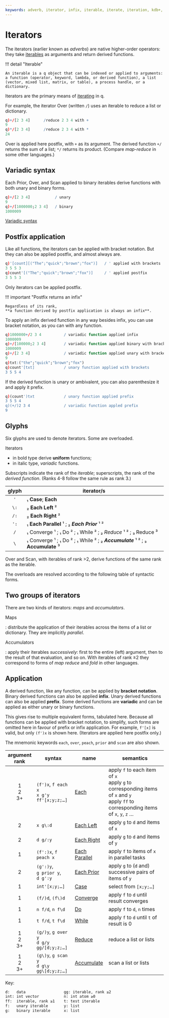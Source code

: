 ```yaml
---
keywords: adverb, iterator, infix, iterable, iterate, iteration, kdb+, operator, postfix, unary, variadic
---
```



# Iterators


The iterators (earlier known as _adverbs_) are native higher-order operators: they take [iterables](../basics/glossary.md#iterable) as arguments and return derived functions.

!!! detail "Iterable"

    An iterable is a q object that can be indexed or applied to arguments: a function (operator, keyword, lambda, or derived function), a list (vector, mixed list, matrix, or table), a process handle, or a dictionary.

Iterators are the primary means of [iterating](../basics/iteration.md) in q.

For example, the iterator Over (written `/`) uses an iterable to reduce a list or dictionary.

```q
q)+/[2 3 4]      /reduce 2 3 4 with +
9
q)*/[2 3 4]      /reduce 2 3 4 with *
24
```

Over is applied here postfix, with `+` as its argument. 
The derived function `+/` returns the sum of a list; `*/` returns its product.
(Compare _map-reduce_ in some other languages.)


## Variadic syntax

Each Prior, Over, and Scan applied to binary iterables derive functions with both unary and binary forms.

```q
q)+/[2 3 4]           / unary
9
q)+/[1000000;2 3 4]   / binary
1000009
```

<i class="far fa-hand-point-right"></i> 
[Variadic syntax](../basics/variadic.md)


## Postfix application

Like all functions, the iterators can be applied with bracket notation. 
But they can also be applied postfix, and almost always are.

```q
q)'[count][("The";"quick";"brown";"fox")]   / ' applied with brackets
3 5 5 3
q)count'[("The";"quick";"brown";"fox")]     / ' applied postfix
3 5 5 3
```

Only iterators can be applied postfix.


!!! important "Postfix returns an infix"

    Regardless of its rank,
    **a function derived by postfix application is always an infix**. 

To apply an infix derived function in any way besides infix, you can use bracket notation, as you can with any function.

```q
q)1000000+/2 3 4          / variadic function applied infix
1000009
q)+/[100000;2 3 4]        / variadic function applied binary with brackets
1000009
q)+/[2 3 4]               / variadic function applied unary with brackets
9
q)txt:("the";"quick";"brown";"fox")
q)count'[txt]             / unary function applied with brackets
3 5 5 4
```

If the derived function is unary or ambivalent, you can also parenthesize it and apply it prefix.

```q
q)(count')txt             / unary function applied prefix
3 5 5 4
q)(+/)2 3 4               / variadic function appled prefix
9
```


## Glyphs

Six glyphs are used to denote iterators. Some are overloaded.

Iterators 

-   in bold type derive **uniform** functions;
-   in italic type, _variadic_ functions.

Subscripts indicate the rank of the _iterable_; superscripts, the rank of the _derived function_. (Ranks 4-8 follow the same rule as rank 3.)

glyph | iterator/s
:----:|------------------------------------------
`'`   | ₁ **Case**; **Each**
`\:`  | ₂ **Each Left** ²
`/:`  | ₂ **Each Right** ²
`':`  | ₁ **Each Parallel** ¹ ; ₂ **_Each Prior_** ¹ ²
`/`   | ₁ Converge ¹ ; ₁ Do ² ; ₁ While ² ; ₂ _Reduce_ ¹ ² ; ₃ Reduce ³
`\`   | ₁ Converge ¹ ; ₁ Do ² ; ₁ While ² ; ₂ **_Accumulate_** ¹ ² ; ₃ **Accumulate** ³

Over and Scan, with iterables of rank >2, derive functions of the same rank as the iterable.

The overloads are resolved according to the following table of syntactic forms. 


## Two groups of iterators

There are two kinds of iterators: _maps_ and _accumulators_. 

Maps

: distribute the application of their iterables across the items of a list or dictionary. They are implicitly _parallel_.

Accumulators

: apply their iterables _successively_: first to the entire (left) argument, then to the result of that evaluation, and so on. With iterables of rank ≥2 they correspond to forms of _map reduce_ and _fold_ in other languages. 


## Application

A derived function, like any function, can be applied by **bracket notation**. 
Binary derived functions can also be applied **infix**. 
Unary derived functions can also be applied **prefix**. 
Some derived functions are **variadic** and can be applied as either unary or binary functions. 

This gives rise to multiple equivalent forms, tabulated here.
Because all functions can be applied with bracket notation, to simplify, such forms are omitted here in favour of prefix or infix application. 
For example, `f'[x]` is valid, but only `(f')x` is shown here.
(Iterators are applied here postfix only.)

The mnemonic keywords `each`, `over`, `peach`, `prior` and `scan` are also shown.

argument<br>rank | syntax                                                   | name                                                   | semantics
:----------------:|---------------------------------------------------------|--------------------------------------------------------|------------------------------------------------------
1<br>2<br>3+      | `(f')x`, `f each x`<br>`x g'y`<br>`ff'[x;y;z;…]`        | [Each](maps.md#each)                           | apply `f` to each item of `x`<br>apply `g` to corresponding items of `x` and `y`<br>apply `ff` to corresponding items of `x`, `y`, `z` …
2                 | `x g\:d`                                                | [Each Left](maps.md#each-left-and-each-right)  | apply `g` to `d` and items of `x`
2                 | `d g/:y`                                                | [Each Right](maps.md#each-left-and-each-right) | apply `g` to `d` and items of `y`
1                 | `(f':)x`, `f peach x`                                   | [Each Parallel](maps.md#each-parallel)         | apply `f` to items of `x` in parallel tasks
2                 | `(g':)y`,<br>`g prior y`,<br>`d g':y`                   | [Each Prior](maps.md#each-prior)               | apply `g` to (`d` and) successive pairs of items of `y`
1                 | `int'[x;y;…]`                                           | [Case](maps.md#case)                                        | select from `[x;y;…]`
1                 | `(f/)d`, `(f\)d`                                        | [Converge](accumulators.md#converge)                    | apply `f` to `d` until result converges
1                 | `n f/d`, `n f\d`                                        | [Do](accumulators.md#do)                                | apply `f` to `d`, `n` times
1                 | `t f/d`, `t f\d`                                        | [While](accumulators.md#while)                          | apply `f` to `d` until `t` of result is 0
1<br>2<br>3+      | `(g/)y`, `g over y`<br>`d g/y`<br>`gg/[d;y;z;…]`        | [Reduce](accumulators.md#binary-iterables)                   | reduce a list or lists 
1<br>2<br>3+      | `(g\)y`, `g scan y`<br>`d g\y`<br>`gg\[d;y;z;…]`        | [Accumulate](accumulators.md#binary-iterables)                     | scan a list or lists 

Key: 

```txt
d:   data                 gg: iterable, rank ≥2    
int: int vector           n: int atom ≥0 
ff:  iterable, rank ≥1    t: test iterable
f:   unary iterable       y: list
g:   binary iterable      x: list
```

